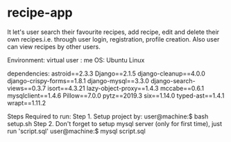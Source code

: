 # recipe-app
It let's user search their favourite recipes, add recipe, edit
and delete their own recipes.i.e. through user login, registration,
profile creation. 
Also user can view recipes by other users.

Environment:
  virtual user : me
  OS: Ubuntu Linux

dependencies:
    astroid==2.3.3
    Django==2.1.5
    django-cleanup==4.0.0
    django-crispy-forms==1.8.1
    django-mysql==3.3.0
    django-search-views==0.3.7
    isort==4.3.21
    lazy-object-proxy==1.4.3
    mccabe==0.6.1
    mysqlclient==1.4.6
    Pillow==7.0.0
    pytz==2019.3
    six==1.14.0
    typed-ast==1.4.1
    wrapt==1.11.2

Steps Required to run:
  Step 1. Setup project by:
              user@machine:$ bash setup.sh
  Step 2. Don't forget to setup mysql server (only for first time), just run 'script.sql'
              user@machine:$ mysql script.sql
              
